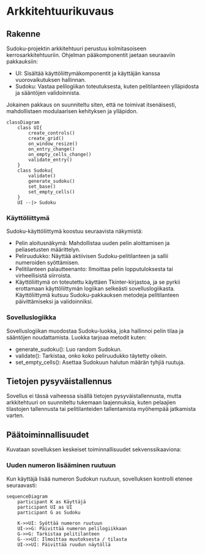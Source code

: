 # Arkkitehtuurikuvaus

## Rakenne

Sudoku-projektin arkkitehtuuri perustuu kolmitasoiseen kerrosarkkitehtuuriin. Ohjelman pääkomponentit jaetaan seuraaviin pakkauksiin:  

- UI: Sisältää käyttöliittymäkomponentit ja käyttäjän kanssa vuorovaikutuksen hallinnan.
- Sudoku: Vastaa pelilogiikan toteutuksesta, kuten pelitilanteen ylläpidosta ja sääntöjen validoinnista.  

Jokainen pakkaus on suunniteltu siten, että ne toimivat itsenäisesti, mahdollistaen modulaarisen kehityksen ja ylläpidon.

```mermaid
classDiagram
    class UI{
        create_controls()
        create_grid()
        on_window_resize()
        on_entry_change()
        on_empty_cells_change()
        validate_entry()
    }
    class Sudoku{
        validate()
        generate_sudoku()
        set_base()
        set_empty_cells()
    }
    UI --|> Sudoku
```

### Käyttöliittymä
Sudoku-käyttöliittymä koostuu seuraavista näkymistä:  

- Pelin aloitusnäkymä: Mahdollistaa uuden pelin aloittamisen ja peliasetusten määrittelyn.
- Peliruudukko: Näyttää aktiivisen Sudoku-pelitilanteen ja sallii numeroiden syöttämisen.
- Pelitilanteen palautteenanto: Ilmoittaa pelin lopputuloksesta tai virheellisistä siirroista.
- Käyttöliittymä on toteutettu käyttäen Tkinter-kirjastoa, ja se pyrkii erottamaan käyttöliittymän logiikan selkeästi sovelluslogiikasta. Käyttöliittymä kutsuu Sudoku-pakkauksen metodeja pelitilanteen päivittämiseksi ja validoinniksi.

### Sovelluslogiikka
Sovelluslogiikan muodostaa Sudoku-luokka, joka hallinnoi pelin tilaa ja sääntöjen noudattamista. Luokka tarjoaa metodit kuten:  

- generate_sudoku(): Luo random Sudokun.
- validate(): Tarkistaa, onko koko peliruudukko täytetty oikein.
- set_empty_cells(): Asettaa Sudokuun halutun määrän tyhjiä ruutuja.

## Tietojen pysyväistallennus
Sovellus ei tässä vaiheessa sisällä tietojen pysyväistallennusta, mutta arkkitehtuuri on suunniteltu tukemaan laajennuksia, kuten pelaajien tilastojen tallennusta tai pelitilanteiden tallentamista myöhempää jatkamista varten.

## Päätoiminnallisuudet
Kuvataan sovelluksen keskeiset toiminnallisuudet sekvenssikaaviona:

### Uuden numeron lisääminen ruutuun
Kun käyttäjä lisää numeron Sudokun ruutuun, sovelluksen kontrolli etenee seuraavasti:  

```mermaid
sequenceDiagram
    participant K as Käyttäjä
    participant UI as UI
    participant G as Sudoku

    K->>UI: Syöttää numeron ruutuun
    UI->>G: Päivittää numeron pelilogiikkaan
    G->>G: Tarkistaa pelitilanteen
    G-->>UI: Ilmoittaa muutoksesta / tilasta
    UI->>UI: Päivittää ruudun näytöllä
```